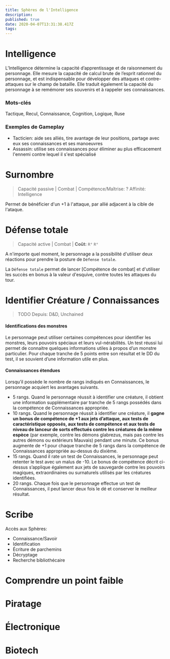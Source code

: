 ```yaml
---
title: Sphères de l'Intelligence
description: 
published: true
date: 2020-04-07T13:31:38.417Z
tags: 
---
```


# Intelligence 

L’Intelligence détermine la capacité d’apprentissage et de raisonnement du personnage. Elle mesure la capacité de calcul brute de l’esprit rationnel du personnage, et est indispensable pour développer des attaques et contre-attaques sur le champ de bataille. Elle traduit également la capacité du personnage à se remémorer ses souvenirs et à rappeler ses connaissances.

### Mots-clés

Tactique, Recul, Connaissance, Cognition, Logique, Ruse

### Exemples de Gameplay

- Tacticien: aide ses alliés, tire avantage de leur positions, partage avec eux ses connaissances et ses manoeuvres
- Assassin: utilise ses connaissances pour éliminer au plus efficacement l'ennemi contre lequel il s'est spécialisé

# Surnombre

> Capacité passive | Combat |
> Compétence/Maîtrise: ?
> Affinité: Intelligence

Permet de bénéficier d'un +1 à l'attaque, par allié adjacent à la cible de l'ataque.

# Défense totale

> Capacité active | Combat |
> **Coût:** `R°` `R°`

A n'importe quel moment, le personnage a la possibilité d'utiliser deux réactions pour prendre la posture de `Défense totale`.

La `Défense totale` permet de lancer [Compétence de combat] et d'utiliser les succès en bonus à la valeur d'esquive, contre toutes les attaques du tour.

# Identifier Créature  / Connaissances

> TODO
> Depuis: D&D, Unchained 

#### Identifications des monstres
Le personnage peut utiliser certaines compétences pour identifier les monstres, leurs pouvoirs spéciaux et leurs vul-nérabilités. Un test réussi lui permet de connaitre quelques informations utiles à propos d’un monstre particulier. Pour chaque tranche de 5 points entre son résultat et le DD du test, il se souvient d’une information utile en plus.

#### Connaissances étendues 

Lorsqu’il possède le nombre de rangs indiqués en Connaissances, le personnage acquiert les avantages suivants.
- 5 rangs. Quand le personnage réussit à identifier une créature, il obtient une information supplémentaire par tranche de 5 rangs possédés dans la compétence de Connaissances appropriée.
- 10 rangs. Quand le personnage réussit à identifier une créature, il **gagne un bonus de compétence de +1 aux jets d’attaque, aux tests de caractéristique opposés, aux tests de compétence et aux tests de niveau de lanceur de sorts effectués contre les créatures de la même espèce** (par exemple, contre les démons glabrezus, mais pas contre les autres démons ou extérieurs Mauvais) pendant une minute. Ce bonus augmente de +1 pour chaque tranche de 5 rangs dans la compétence de Connaissances appropriée au-dessus du dixième.
- 15 rangs. Quand il rate un test de Connaissances, le personnage peut retenter le test avec un malus de -10. Le bonus de compétence décrit ci-dessus s’applique également aux jets de sauvegarde contre les pouvoirs magiques, extraordinaires ou surnaturels utilisés par les créatures identifiées.
- 20 rangs. Chaque fois que le personnage effectue un test de Connaissances, il peut lancer deux fois le dé et conserver le meilleur résultat.

# Scribe 

Accès aux Sphères:
* Connaissance/Savoir
* Identification
* Écriture de parchemins
* Décryptage
* Recherche bibliothécaire

# Comprendre un point faible

# Piratage
# Électronique
# Biotech